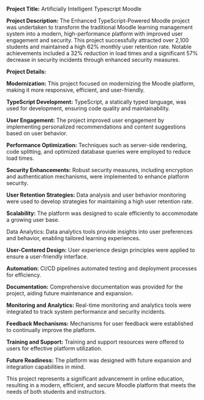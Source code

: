 **Project Title:** Artificially Intelligent Typescript Moodle

**Project Description:**
The Enhanced TypeScript-Powered Moodle project was undertaken to transform the traditional Moodle learning management system into a modern, high-performance platform with improved user engagement and security. This project successfully attracted over 2,100 students and maintained a high 62% monthly user retention rate. Notable achievements included a 32% reduction in load times and a significant 57% decrease in security incidents through enhanced security measures.

**Project Details:**

**Modernization:** This project focused on modernizing the Moodle platform, making it more responsive, efficient, and user-friendly.

**TypeScript Development:** TypeScript, a statically typed language, was used for development, ensuring code quality and maintainability.

**User Engagement:** The project improved user engagement by implementing personalized recommendations and content suggestions based on user behavior.

**Performance Optimization:** Techniques such as server-side rendering, code splitting, and optimized database queries were employed to reduce load times.

**Security Enhancements:** Robust security measures, including encryption and authentication mechanisms, were implemented to enhance platform security.

**User Retention Strategies:** Data analysis and user behavior monitoring were used to develop strategies for maintaining a high user retention rate.

**Scalability:** The platform was designed to scale efficiently to accommodate a growing user base.

Data Analytics: Data analytics tools provide insights into user preferences and behavior, enabling tailored learning experiences.

**User-Centered Design:** User experience design principles were applied to ensure a user-friendly interface.

**Automation:** CI/CD pipelines automated testing and deployment processes for efficiency.

**Documentation:** Comprehensive documentation was provided for the project, aiding future maintenance and expansion.

**Monitoring and Analytics:** Real-time monitoring and analytics tools were integrated to track system performance and security incidents.

**Feedback Mechanisms:** Mechanisms for user feedback were established to continually improve the platform.

**Training and Support:** Training and support resources were offered to users for effective platform utilization.

**Future Readiness:** The platform was designed with future expansion and integration capabilities in mind.

This project represents a significant advancement in online education, resulting in a modern, efficient, and secure Moodle platform that meets the needs of both students and instructors.

